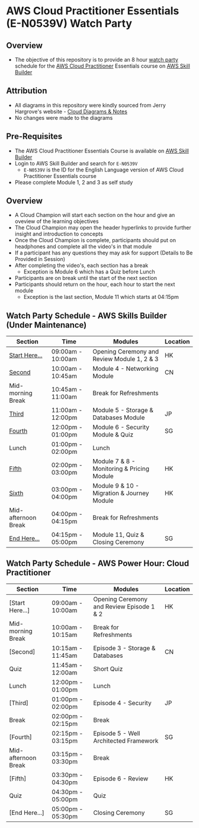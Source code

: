 # AWS Cloud Practitioner Essentials (E-N0539V) Watch Party

## Overview
* The objective of this repository is to provide an 8 hour [watch party](https://en.wiktionary.org/wiki/watch_party) schedule for the [AWS Cloud Practitioner](https://aws.amazon.com/certification/certified-cloud-practitioner/) Essentials course on [AWS Skill Builder](https://explore.skillbuilder.aws/)

## Attribution
* All diagrams in this repository were kindly sourced from Jerry Hargrove's website - [Cloud Diagrams & Notes](https://www.awsgeek.com/)
* No changes were made to the diagrams

## Pre-Requisites 
* The AWS Cloud Practitioner Essentials Course is available on [AWS Skill Builder](https://explore.skillbuilder.aws/) 
* Login to AWS Skill Builder and search for `E-N0539V`
    * `E-N0539V` is the ID for the English Language version of AWS Cloud Practitioner Essentials course
* Please complete Module 1, 2 and 3 as self study

## Overview
* A Cloud Champion will start each section on the hour and give an oveview of the learning objectives
* The Cloud Champion may open the header hyperlinks to provide further insight and introduction to concepts
* Once the Cloud Champion is complete, participants should put on headphones and complete all the video's in that module
* If a participant has any questions they may ask for support (Details to Be Provided in Session)
* After completing the video's, each section has a break
    * Exception is Module 6 which has a Quiz before Lunch
* Participants are on break until the start of the next section
* Participants should return on the hour, each hour to start the next module
    * Exception is the last section, Module 11 which starts at 04:15pm

## Watch Party Schedule - AWS Skills Builder (Under Maintenance)

| Section | Time | Modules | Location | 
| --- | --- | --- | --- |
| [Start Here...](https://github.com/jamesbuckett/aws-cloud-practitioner-essentials/blob/main/01-first-time-block.md) | 09:00am - 10:00am | Opening Ceremony and Review Module 1, 2 & 3 | HK |
| [Second](https://github.com/jamesbuckett/aws-cloud-practitioner-essentials/blob/main/02-second-time-block.md) | 10:00am - 10:45am | Module 4 - Networking Module | CN | 
| Mid-morning Break | 10:45am - 11:00am | Break for Refreshments | |
| [Third](https://github.com/jamesbuckett/aws-cloud-practitioner-essentials/blob/main/03-third-time-block.md) | 11:00am - 12:00pm | Module 5 - Storage & Databases Module | JP |
| [Fourth](https://github.com/jamesbuckett/aws-cloud-practitioner-essentials/blob/main/04-fourth-time-block.md) | 12:00pm - 01:00pm | Module 6 - Security Module & Quiz | SG |
| Lunch | 01:00pm - 02:00pm | Lunch | | 
| [Fifth](https://github.com/jamesbuckett/aws-cloud-practitioner-essentials/blob/main/05-fifth-time-block.md) | 02:00pm - 03:00pm | Module 7 & 8 - Monitoring & Pricing Module | HK |
| [Sixth](https://github.com/jamesbuckett/aws-cloud-practitioner-essentials/blob/main/06-sixth-time-block.md) | 03:00pm - 04:00pm | Module 9 & 10 - Migration & Journey Module | HK |
| Mid-afternoon Break | 04:00pm - 04:15pm | Break for Refreshments | |
| [End Here...](https://github.com/jamesbuckett/aws-cloud-practitioner-essentials/blob/main/07-seventh-time-block.md) | 04:15pm - 05:00pm | Module 11, Quiz  & Closing Ceremony | SG |

## Watch Party Schedule - AWS Power Hour: Cloud Practitioner

| Section | Time | Modules | Location | 
| --- | --- | --- | --- |
| [Start Here...] | 09:00am - 10:00am | Opening Ceremony and Review Episode  1 & 2 | HK |
| Mid-morning Break | 10:00am - 10:15am | Break for Refreshments | |
| [Second] | 10:15am - 11:45am | Episode 3 - Storage & Databases | CN | 
| Quiz | 11:45am - 12:00am | Short Quiz | |
| Lunch | 12:00pm - 01:00pm | Lunch | | 
| [Third] | 01:00pm - 02:00pm | Episode 4 - Security | JP |
| Break | 02:00pm - 02:15pm | Break | |
| [Fourth] | 02:15pm - 03:15pm | Episode 5 - Well Architected Framework | SG |
| Mid-afternoon Break | 03:15pm - 03:30pm | Break | |
| [Fifth] | 03:30pm - 04:30pm | Episode 6 - Review | HK |
| Quiz | 04:30pm - 05:00pm | Quiz | |
| [End Here...] | 05:00pm - 05:30pm | Closing Ceremony | SG |
